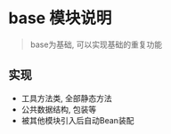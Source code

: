 
# base 模块说明  

> base为基础, 可以实现基础的重复功能  

## 实现  

- 工具方法类, 全部静态方法  
- 公共数据结构, 包装等  
- 被其他模块引入后自动Bean装配  


